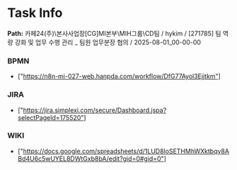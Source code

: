 # Task Info

**Path:** 카페24(주)\본사사업장\[CG]MI본부\MIH그룹\CD팀 / hykim / [271785] 팀 역량 강화 및 업무 수행 관리 _ 팀원 업무분장 협의 / 2025-08-01_00-00-00

### BPMN
- ["https://n8n-mi-027-web.hanpda.com/workflow/DfG77Ayol3Ejjtkm"]

### JIRA
- ["https://jira.simplexi.com/secure/Dashboard.jspa?selectPageId=175520"]

### WIKI
- ["https://docs.google.com/spreadsheets/d/1LUD8loSETHMhWXktbqy8ABd4U6c5wUYEL8DWtGxb8bA/edit?gid=0#gid=0"]

